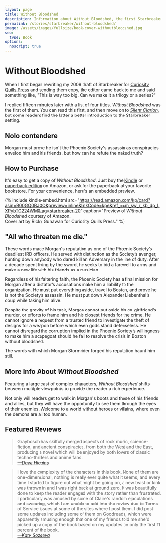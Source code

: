 ```yaml
---
layout: page
title: Without Bloodshed
description: Information about Without Bloodshed, the first Starbreaker novel published in 2013 by Matthew Graybosch.
permalink: /stories/starbreaker/without-bloodshed/
image: /assets/images/fullsize/book-cover-withoutbloodshed.jpg
seo:
  type: Book
options:
  noscript: true
---
```

# Without Bloodshed

When I first began rewriting my 2009 draft of Starbreaker for [Curiosity Quills Press](https://curiosityquills.com) and sending them copy, the editor came back to me and said something like, "This is way too big. Can we make it a trilogy or a series?"

I replied fifteen minutes later with a list of four titles. *Without Bloodshed* was the first of them. You can read this first, and then move on to [*Silent Clarion*](/stories/starbreaker/silent-clarion/), but some readers find the latter a better introduction to the Starbreaker setting.

## Nolo contendere

Morgan must prove he isn't the Phoenix Society's assassin as conspiracies envelop him and his friends, but how can he refute the naked truth?

## How to Purchase

It's easy to get a copy of *Without Bloodshed*. Just buy the [Kindle](https://www.amazon.com/gp/product/B00GQ0BJOO/ref=as_li_tl?ie=UTF8&camp=1789&creative=9325&creativeASIN=B00GQ0BJOO&linkCode=as2&tag=starbreaker-20&linkId=c696333fe35794b952311064350ca847) or [paperback edition](https://www.amazon.com/gp/product/1620072793/ref=as_li_tl?ie=UTF8&tag=starbreaker-20&camp=1789&creative=9325&linkCode=as2&creativeASIN=1620072793&linkId=49f7c17f7bacc3787e715f7487c0c7fd) on Amazon, or ask for the paperback at your favorite bookstore. For your convenience, here's an embedded preview.

{% include kindle-embed.html src="https://read.amazon.com/kp/card?asin=B00GQ0BJOO&preview=inline&linkCode=kpe&ref_=cm_sw_r_kb_dp_I.XPybTG224WM&tag=starbreaker-20" caption="Preview of *Without Bloodshed* courtesy of Amazon.<br />Cover art by Ricky Gunawan for Curiosity Quills Press." %}

## "All who threaten me die."

These words made Morgan's reputation as one of the Phoenix Society’s deadliest IRD officers. He served with distinction as the Society’s avenger, hunting down anybody who dared kill an Adversary in the line of duty. After a decade spent living by the sword, he seeks to bid a farewell to arms and make a new life with his friends as a musician.

Regardless of his faltering faith, the Phoenix Society has a final mission for Morgan after a dictator’s accusations make him a liability to the organization. He must put everything aside, travel to Boston, and prove he is not the Society’s assassin. He must put down Alexander Liebenthal’s coup while taking him alive.

Despite the gravity of his task, Morgan cannot put aside his ex-girlfriend’s murder, or efforts to frame him and his closest friends for the crime. He cannot ignore a request from a trusted friend to investigate the theft of designs for a weapon before which even gods stand defenseless. He cannot disregard the corruption implied in the Phoenix Society’s willingness to make him a scapegoat should he fail to resolve the crisis in Boston without bloodshed.

The words with which Morgan Stormrider forged his reputation haunt him still.

## More Info About *Without Bloodshed*

Featuring a large cast of complex characters, *Without Bloodshed* shifts between multiple viewpoints to provide the reader a rich experience. 

Not only will readers get to walk in Morgan's boots and those of his friends and allies, but they will have the opportunity to see them through the eyes of their enemies. Welcome to a world without heroes or villains, where even the demons are all too human.

## Featured Reviews

> Graybosch has skilfully merged aspects of rock music, science-fiction, and ancient conspiracies, from both the West and the East, producing a novel which will be enjoyed by both lovers of classic techno-thrillers and animé fans.  
> <cite><a href="https://davidjhiggins.wordpress.com/2013/12/13/without-bloodshed-by-matthew-graybosch/">&mdash;Dave Higgins</a></cite>

> I love the complexity of the characters in this book. None of them are one-dimensional, nothing is really ever quite what it seems, and every time I started to figure out what might be going on, a new twist or kink was thrown in and I was right back at ground zero. It was beautifully done to keep the reader engaged with the story rather than frustrated. I particularly was amused by some of Claire's random ejaculations and swearing, which I am unable to add into the review due to Terms of Service issues at some of the sites where I post them. I did post some updates including some of them on Goodreads, which were apparently amusing enough that one of my friends told me she'd picked up a copy of the book based on my updates on only the first 11 percent of the book.  
> <cite><a href="http://katysozaeva.blogspot.com/2013/12/mgraybosch-curiosityquills-review.html">&mdash;Katy Sozaeva</a></cite>
